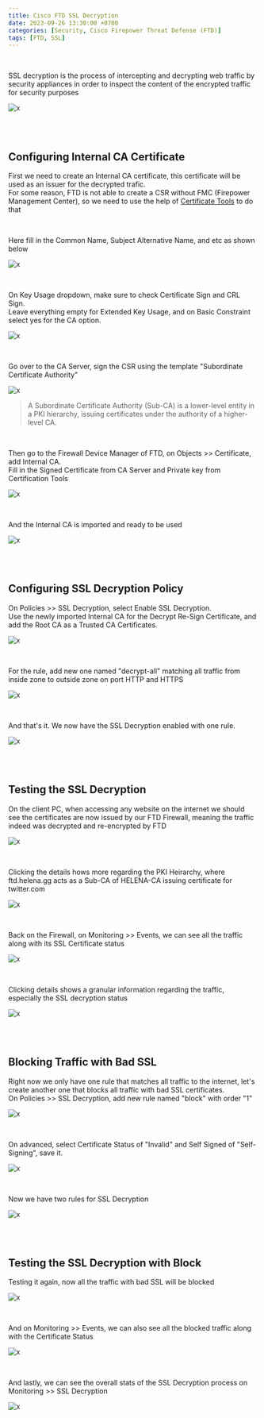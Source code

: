 ```yaml
---
title: Cisco FTD SSL Decryption
date: 2023-09-26 13:30:00 +0700
categories: [Security, Cisco Firepower Threat Defense (FTD)]
tags: [FTD, SSL]
---
```


<br>

SSL decryption is the process of intercepting and decrypting web traffic by security appliances in order to inspect the content of the encrypted traffic for security purposes

![x](/static/2023-09-26-ftd-ssl/00.png)

<br>
<br>

## Configuring Internal CA Certificate

First we need to create an Internal CA certificate, this certificate will be used as an issuer for the decrypted trafic. <br>
For some reason, FTD is not able to create a CSR without FMC (Firepower Management Center), so we need to use the help of [Certificate Tools](https://certificatetools.com/) to do that

<br>

Here fill in the Common Name, Subject Alternative Name, and etc as shown below

![x](/static/2023-09-26-ftd-ssl/04.png)

<br>

On Key Usage dropdown, make sure to check Certificate Sign and CRL Sign. <br>
Leave everything empty for Extended Key Usage, and on Basic Constraint select yes for the CA option.

![x](/static/2023-09-26-ftd-ssl/04a.png)

<br>

Go over to the CA Server, sign the CSR using the template "Subordinate Certificate Authority"

![x](/static/2023-09-26-ftd-ssl/04b.png)

> A Subordinate Certificate Authority (Sub-CA) is a lower-level entity in a PKI hierarchy, issuing certificates under the authority of a higher-level CA.

<br>

Then go to the Firewall Device Manager of FTD, on Objects >> Certificate, add Internal CA. <br>
Fill in the Signed Certificate from CA Server and Private key from Certification Tools

![x](/static/2023-09-26-ftd-ssl/04c.png)

<br>

And the Internal CA is imported and ready to be used

![x](/static/2023-09-26-ftd-ssl/04c.png)

<br>
<br>

## Configuring SSL Decryption Policy

On Policies >> SSL Decryption, select Enable SSL Decryption. <br>
Use the newly imported Internal CA for the Decrypt Re-Sign Certificate, and add the Root CA as a Trusted CA Certificates.

![x](/static/2023-09-26-ftd-ssl/05.png)

<br>

For the rule, add new one named "decrypt-all" matching all traffic from inside zone to outside zone on port HTTP and HTTPS

![x](/static/2023-09-26-ftd-ssl/06.png)

<br>

And that's it. We now have the SSL Decryption enabled with one rule.

![x](/static/2023-09-26-ftd-ssl/07.png)

<br>
<br>

## Testing the SSL Decryption

On the client PC, when accessing any website on the internet we should see the certificates are now issued by our FTD Firewall, meaning the traffic indeed was decrypted and re-encrypted by FTD

![x](/static/2023-09-26-ftd-ssl/08.png)

<br>

Clicking the details hows more regarding the PKI Heirarchy, where ftd.helena.gg acts as a Sub-CA of HELENA-CA issuing certificate for twitter.com

![x](/static/2023-09-26-ftd-ssl/08a.png)

<br>

Back on the Firewall, on Monitoring >> Events, we can see all the traffic along with its SSL Certificate status

![x](/static/2023-09-26-ftd-ssl/10.png)

<br>

Clicking details shows a granular information regarding the traffic, especially the SSL decryption status

![x](/static/2023-09-26-ftd-ssl/10a.png)

<br>
<br>

## Blocking Traffic with Bad SSL

Right now we only have one rule that matches all traffic to the internet, let's create another one that blocks all traffic with bad SSL certificates. <br>
On Policies >> SSL Decryption, add new rule named "block" with order "1"

![x](/static/2023-09-26-ftd-ssl/11.png)

<br>

On advanced, select Certificate Status of "Invalid" and Self Signed of "Self-Signing", save it.

![x](/static/2023-09-26-ftd-ssl/11a.png)

<br>

Now we have two rules for SSL Decryption

![x](/static/2023-09-26-ftd-ssl/11ab.png)

<br>
<br>

## Testing the SSL Decryption with Block

Testing it again, now all the traffic with bad SSL will be blocked

![x](/static/2023-09-26-ftd-ssl/11b.png)

<br>

And on Monitoring >> Events, we can also see all the blocked traffic along with the Certificate Status

![x](/static/2023-09-26-ftd-ssl/12.png)

<br>

And lastly, we can see the overall stats of the SSL Decryption process on Monitoring >> SSL Decryption

![x](/static/2023-09-26-ftd-ssl/13.png)

<br>
